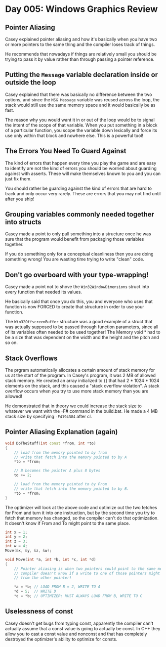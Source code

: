 # Day 005: Windows Graphics Review

## Pointer Aliasing

Casey explained pointer aliasing and how it's basically when you have two or more pointers to the same thing and the compiler loses track of things.

He recommends that nowadays if things are relatively small you should be trying to pass it by value rather than through passing a pointer reference.

## Putting the `Message` variable declaration inside or outside the loop

Casey explained that there was basically no difference between the two options, and since the `MSG Message` variable was reused across the loop, the stack would still use the same memory space and it would basically be as fast.

The reason why you would want it in or out of the loop would be to signal the intent of the scope of that variable. When you put something in a block of a particular function, you scope the variable down lexically and force its use only within that block and nowhere else. This is a powerful tool!

## The Errors You Need To Guard Against

The kind of errors that happen every time you play the game and are easy to identify are not the kind of errors you should be worried about guarding against with asserts. These will make themselves known to you and you can just fix them.

You should rather be guarding against the kind of errors that are hard to track and only occur very rarely. These are errors that you may not find until after you ship!

## Grouping variables commonly needed together into structs

Casey made a point to only pull something into a structure once he was sure that the program would benefit from packaging those variables together.

If you do something only for a conceptual cleanliness then you are doing something wrong! You are wasting time trying to write "clean" code.

## Don't go overboard with your type-wrapping!

Casey made a point not to shove the `Win32WindowDimensions` struct into every function that needed its values.

He basically said that once you do this, you and everyone who uses that function is now FORCED to create that structure in order to use your function.

The `Win32OffscreenBuffer` structure was a good example of a struct that was actually supposed to be passed through function parameters, since all of its variables often needed to be used together! The Memory void * had to be a size that was dependent on the width and the height and the pitch and so on.

## Stack Overflows

The prgram automatically allocates a certain amount of stack memory for us at the start of the program. In Casey's program, it was 2 MB of allowed stack memory. He created an array initialized to {} that had 2 * 1024 * 1024 elements on the stack, and this caused a "stack overflow violation". A stack overflow occurs when you try to use more stack memory than you are allowed!

He demonstrated that in theory we could increase the stack size to whatever we want with the -F# command in the build.bat. He made a 4 MB stack size by specifying `-F4194384` after cl.

## Pointer Aliasing Explanation (again)

```c++
void DoTheStuff(int const *from, int *to)
{
    // load from the memory pointed to by from
    // write that fetch into the memory pointed to by A
    *to = *from;

    // B becomes the pointer A plus 8 bytes
    to += 2;

    // load from the memory pointed to by From
    // write that fetch into the memory pointed to by B.
    *to = *from;
}
```

The optimizer will look at the above code and optimize out the two fetches for From and turn it into one instruction, but by the second time you try to fetch that memory has changed, so the compiler can't do that optimization. It doesn't know if From and To might point to the same place.

```c++
int x = 1;
int y = 2;
int z = 3;
int w = 4;
Move(&x, &y, &z, &w);

void Move(int *a, int *b, int *c, int *d)
{
    // Pointer aliasing is when two pointers could point to the same memory and the 
    // compiler doesn't know if a write to one of those pointers might affect a read
    // from the other pointer!

    *a = *b; // LOAD FROM B = 2, WRITE TO A
    *d = 5;  // WRITE D
    *c = *b; // OPTIMIZER: MUST ALWAYS LOAD FROM B, WRITE TO C
```

## Uselessness of const

Casey doesn't get bugs from typing const, apparently the compiler can't actually assume that a const value is going to actually be const. In C++ they allow you to cast a const value and nonconst and that has completely destroyed the optimizer's ability to optimize for consts.